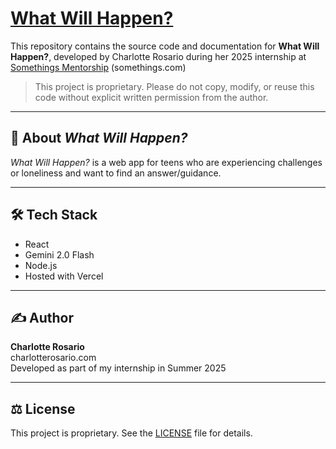 # [What Will Happen?](https://what-will-happen.vercel.app)

This repository contains the source code and documentation for **What Will Happen?**, developed by Charlotte Rosario during her 2025 internship at [Somethings Mentorship](https://somethings.com/) (somethings.com)

> This project is proprietary. Please do not copy, modify, or reuse this code without explicit written permission from the author.

---

## 📌 About _What Will Happen?_

_What Will Happen?_ is a web app for teens who are experiencing challenges or loneliness and want to find an answer/guidance. 

---

## 🛠️ Tech Stack

- React
- Gemini 2.0 Flash
- Node.js
- Hosted with Vercel

---

## ✍️ Author

**Charlotte Rosario**  
charlotterosario.com  
Developed as part of my internship in Summer 2025

---

## ⚖️ License
This project is proprietary. See the [LICENSE](./LICENSE) file for details.


